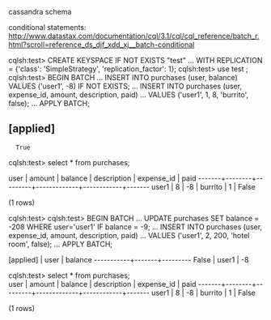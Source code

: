 cassandra schema

conditional statements:
http://www.datastax.com/documentation/cql/3.1/cql/cql_reference/batch_r.html?scroll=reference_ds_djf_xdd_xj__batch-conditional

cqlsh:test> CREATE KEYSPACE IF NOT EXISTS "test"
        ...     WITH REPLICATION = {'class': 'SimpleStrategy', 'replication_factor': 1};
cqlsh:test> use test ;
cqlsh:test> BEGIN BATCH
        ...   INSERT INTO purchases (user, balance) VALUES ('user1', -8) IF NOT EXISTS;
        ...   INSERT INTO purchases (user, expense_id, amount, description, paid)
        ...     VALUES ('user1', 1, 8, 'burrito', false);
        ... APPLY BATCH;

 [applied]
-----------
      True

cqlsh:test> select * from purchases;

 user  | amount | balance | description | expense_id | paid
-------+--------+---------+-------------+------------+-------
 user1 |      8 |      -8 |     burrito |          1 | False

(1 rows)

cqlsh:test> 
cqlsh:test> BEGIN BATCH
        ...   UPDATE purchases SET balance = -208 WHERE user='user1' IF balance = -9;
        ...   INSERT INTO purchases (user, expense_id, amount, description, paid)
        ...     VALUES ('user1', 2, 200, 'hotel room', false);
        ... APPLY BATCH;

 [applied] | user  | balance
-----------+-------+---------
     False | user1 |      -8

cqlsh:test> select * from purchases;                                            
 user  | amount | balance | description | expense_id | paid
-------+--------+---------+-------------+------------+-------
 user1 |      8 |      -8 |     burrito |          1 | False

(1 rows)
